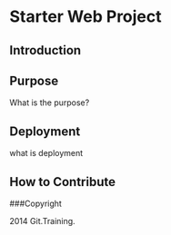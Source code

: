 # Starter Web Project
## Introduction
## Purpose
What is the purpose?
## Deployment
what is deployment
## How to Contribute

###Copyright

2014 Git.Training.
